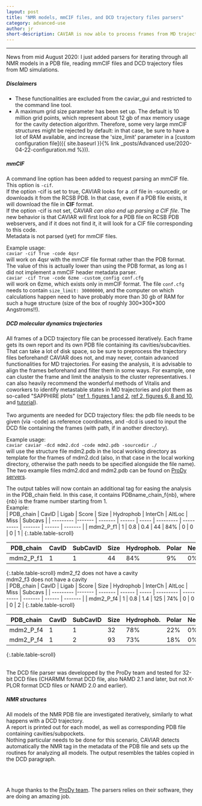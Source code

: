 ```yaml
---
layout: post
title: "NMR models, mmCIF files, and DCD trajectory files parsers"
category: advanced-use
author: jr
short-description: CAVIAR is now able to process frames from MD trajectories, and structures from cryoEM in mmCIF format 
---
```


-----

News from mid August 2020: I just added parsers for iterating through all NMR models in a PDB file, reading mmCIF files and DCD trajectory files from MD simulations.  

##### Disclaimers
- These functionalities are excluded from the caviar_gui and restricted to the command line tool.  
- A maximum grid size parameter has been set up. The default is 10 million grid points, which represent about 12 gb of max memory usage for the cavity detection algorithm. Therefore, some very large mmCIF structures might be rejected by default: in that case, be sure to have a lot of RAM available, and increase the 'size_limit' parameter in a [custom configuration file]({{ site.baseurl }}{% link _posts/Advanced use/2020-04-22-configuration.md %})).  

##### mmCIF
A command line option has been added to request parsing an mmCIF file. This option is ```-cif```.  
If the option -cif is set to true, CAVIAR looks for a .cif file in -sourcedir, or downloads it from the RCSB PDB. In that case, even if a PDB file exists, it will download the file in **CIF** format.  
If the option -cif is not set, CAVIAR *can also end up parsing a CIF file*. The new behavior is that CAVIAR will first look for a PDB file on RCSB PDB webservers, and if it does not find it, it will look for a CIF file corresponding to this code.  
Metadata is not parsed (yet) for mmCIF files.  

Example usage:  
```caviar -cif True -code 4qsr```  
will work on 4qsr with the mmCIF file format rather than the PDB format. The value of this is actually lower than using the PDB format, as long as I did not implement a mmCIF header metadata parser.  
```caviar -cif True -code 6zme -custom_config conf.cfg```  
will work on 6zme, which exists only in mmCIF format. The file ```conf.cfg``` needs to contain ```size_limit: 30000000```, and the computer on which calculations happen need to have probably more than 30 gb of RAM for such a huge structure (size of the box of roughly 300\*300\*300 Angstroms!!).  

##### DCD molecular dynamics trajectories
All frames of a DCD trajectory file can be processed iteratively. Each frame gets its own report and its own PDB file containing its cavities/subcavities. That can take a lot of disk space, so be sure to preprocess the trajectory files beforehand! CAVIAR does not, and may never, contain advanced functionalities for MD trajectories. For easing the analysis, it is advisable to align the frames beforehand and filter them in some ways. For example, one can cluster the frame and limit the analysis to the cluster representatives. I can also heavily recommend the wonderful methods of Vitalis and coworkers to identify metastable states in MD trajectories and plot them as so-called "SAPPHIRE plots" ([ref 1, figures 1 and 2](https://www.nature.com/articles/srep06264), [ref 2, figures 6, 8 and 10](https://pubs.acs.org/doi/10.1021/acs.jctc.5b00618), and [tutorial](http://campari.sourceforge.net/V3/tutorial11.html)).  
 <br>
Two arguments are needed for DCD trajectory files: the pdb file needs to be given (via -code) as reference coordinates, and -dcd is used to input the DCD file containing the frames (with path, if in another directory).  

Example usage:  
```caviar caviar -dcd mdm2.dcd -code mdm2.pdb -sourcedir ./```  
will use the structure file mdm2.pdb in the local working directory as template for the frames of mdm2.dcd (also, in that case in the local working directory, otherwise the path needs to be specified alongside the file name). The two example files mdm2.dcd and mdm2.pdb can be found on [ProDy servers](http://prody.csb.pitt.edu/tutorials/trajectory_analysis/trajectory_analysis_files.tgz).

The output tables will now contain an additional tag for easing the analysis in the PDB_chain field. In this case, it contains PDBname_chain_f{nb}, where {nb} is the frame number starting from 1.  
Example:   
| PDB_chain |  CavID | Ligab   | Score  | Size  | Hydrophob |  InterCh   | AltLoc  |  Miss  | Subcavs |
| --------- |------- | ------- | ------ | ----- | --------- | ---------- | ------- | ------ | ------- |
| mdm2_P_f1 | 1 | 0.8 |  0.4 | 44 | 84% | 0 | 0 | 0 | 1 |
{:.table.table-scroll}

| PDB_chain | CavID  | SubCavID | Size  | Hydrophob. | Polar | Neg       | Pos     | Other  |
| --------- |------- | ------- | ------ | ----- | --------- | ---------- | ------- | ------ | 
| mdm2_P_f1   | 1      |1        | 44     | 84%    | 9%  | 0% | 0% | 7% |
{:.table.table-scroll}
mdm2_f2 does not have a cavity  
mdm2_f3 does not have a cavity  
| PDB_chain |  CavID | Ligab   | Score  | Size  | Hydrophob |  InterCh   | AltLoc  |  Miss  | Subcavs |
| --------- |------- | ------- | ------ | ----- | --------- | ---------- | ------- | ------ | ------- |
| mdm2_P_f4 | 1  | 0.8 | 1.4 | 125 | 74% | 0 | 0 | 0 | 2 |
{:.table.table-scroll}

| PDB_chain | CavID  | SubCavID | Size  | Hydrophob. | Polar | Neg       | Pos     | Other  |
| --------- |------- | ------- | ------ | ----- | --------- | ---------- | ------- | ------ | 
| mdm2_P_f4 | 1 | 1 | 32 | 78% | 22% | 0% |  0% | 0% |
| mdm2_P_f4 | 1 | 2 | 93 | 73% | 18% | 0% |  0% | 9% |
{:.table.table-scroll}

<br>
The DCD file parser was developped by the ProDy team and tested for 32-bit DCD files (CHARMM format DCD file, also NAMD 2.1 and later, but not X-PLOR format DCD files or NAMD 2.0 and earlier).  

##### NMR structures
All models of the NMR PDB file are investigated iteratively, similarly to what happens with a DCD trajectory.  
A report is printed out for each model, as well as corresponding PDB file containing cavities/subpockets.  
Nothing particular needs to be done for this scenario, CAVIAR detects automatically the NMR tag in the metadata of the PDB file and sets up the routines for analyzing all models. The output resembles the tables copied in the DCD paragraph.  

<br><br><br>
A huge thanks to the [ProDy team](https://github.com/prody/ProDy). The parsers relies on their software, they are doing an amazing job.  